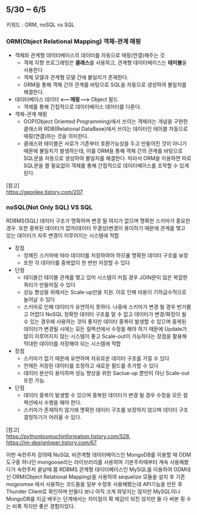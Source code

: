 ## 5/30 ~ 6/5
키워드 : ORM, noSQL vs SQL
### ORM(Object Relational Mapping) 객체-관계 매핑  
- 객체와 관계형 데이터베이스의 데이터를 자동으로 매핑(연결)해주는 것
    - 객체 지향 프로그래밍은 **클래스**를 사용하고, 관계형 데이터베이스는 **테이블**을 사용한다
    - 객체 모델과 관계형 모델 간에 불일치가 존재한다.
    - ORM을 통해 객체 간의 관계를 바탕으로 SQL을 자동으로 생성하여 불일치를 해결한다.
- 데이터베이스 데이터 **<— 매핑 —>** Object 필드  
    - 객체를 통해 간접적으로 데이터베이스 데이터를 다룬다.
- 객체-관계 매핑
    - OOP(Object Oriented Programming)에서 쓰이는 객체라는 개념을 구현한 클래스와 RDB(Relational DataBase)에서 쓰이는 데이터인 테이블 자동으로 매핑(연결)하는 것을 의미한다.
    - 클래스와 테이블은 서로가 기존부터 호환가능성을 두고 만들어진 것이 아니기 때문에 불일치가 발생하는데, 이를 ORM을 통해 객체 간의 관계를 바탕으로 SQL문을 자동으로 생성하여 불일치를 해결한다. 따라서 ORM을 이용하면 따로 SQL문을 짤 필요없이 객체를 통해 간접적으로 데이터베이스를 조작할 수 있게 된다.

[참고]  
https://geonlee.tistory.com/207

### noSQL(Not Only SQL) VS SQL
RDBMS(SQL)
데이터 구조가 명확하며 변경 될 여지가 없으며 명확한 스키마가 중요한 경우. 또한 중복된 데이터가 없어(데이터 무결성)변경이 용이하기 때문에 관계를 맺고 있는 데이터가 자주 변경이 이루어지는 시스템에 적합
- 장점 
    - 정해진 스키마에 따라 데이터를 저장하여야 하므롤 명확한 데이터 구조를 보장
    - 또한 각 데이터를 중복없이 한 번만 저장할 수 있다
- 단점
    - 테이블간 테이블 관계를 맺고 있어 시스템이 커질 경우 JOIN문이 많은 복잡한 쿼리가 만들어질 수 있다
    - 성능 향상을 위해서는 Scale-up만을 지원. 이로 인해 비용이 기하급수적으로 늘어날 수 있다
    - 스키마로 인해 데이터가 유연하지 못하다. 나중에 스키마가 변경 될 경우 번거롭고 어렵다
NoSQL
정확한 데이터 구조를 알 수 없고 데이터가 변경/확장이 될 수 있는 경우에 사용하는 것이 좋지만 데이터 중복이 발생할 수 있으며 중복된 데이터가 변경될 시에는 모든 컬렉션에서 수정을 해야 하기 때문에 Update가 많이 이루어지지 않는 시스템이 좋고 Scale-out이 가능하다는 장점을 활용해 막대한 데이터를 저장해야 되는 시스템에 적합
- 장점
    - 스키마가 없기 때문에 유연하며 자유로운 데이터 구조를 가질 수 있다
    - 언제든 저장된 데이터를 조정하고 새로운 필드를 추가할 수 있다
    - 데이터 분산이 용이하며 성능 향상을 위한 Saclue-up 뿐만이 아닌 Scale-out 또한 가능.
- 단점
    - 데이터 중복이 발생할 수 있으며 중복된 데이터가 변경 될 경우 수정을 모든 컬렉션에서 수행을 해야 한다.
    - 스키마가 존재하지 않기에 명확한 데이터 구조를 보장하지 않으며 데이터 구조 결정하기가 어려울 수 있다.

[참고]  
https://pythontoomuchinformation.tistory.com/528,  
https://im-designloper.tistory.com/67

이번 숙련주차 강의때 NoSQL 비관계형 데이터베이스인 MongoDB를 이용할 때 ODM 도구중 하나인 mongoose라는 라이브러리를 사용하여 기본주차때부터 계속 사용해봤다가 숙련주차 끝날때 쯤 RDBMS 관계형 데이터베이스인 MySQL를 이용하여 ODM대신 ORM(Object Relational Mapping)을 사용하여 sequelize 모듈을 설치 후 기존 mogoomse 에서 사용하는 코드들을 일부 수정후 사용해봤는데 API기능을 만든 후 Thunder Client로 확인하며 만들다 보니 아직 크게 와닿지는 않지만 MySQL이나 MongoDB를 지금 배우는 단계에서는 차이점이 확 체감이 되진 않지만 둘 다 써본 횟 수는 비록 적지만 좋은 경험이었다. 